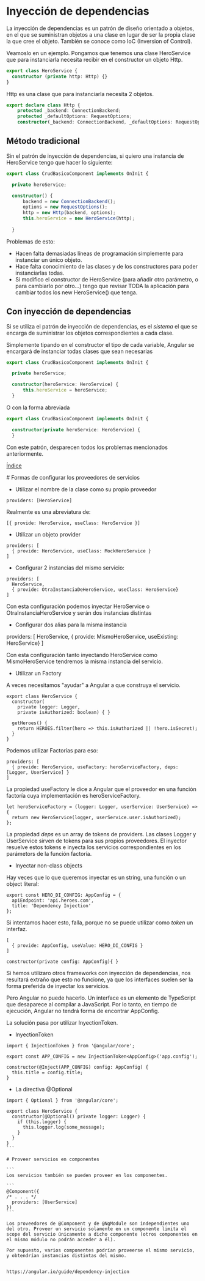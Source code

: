 # Inyección de dependencias

La inyección de dependencias es un patrón de diseño orientado a objetos, en el que se suministran objetos a una clase en lugar de ser la propia clase la que cree el objeto. También se conoce como IoC (Inversion of Control).

Veamoslo en un ejemplo. Pongamos que tenemos una clase HeroService que para instanciarla necesita recibir en el constructor un objeto Http.

```typescript
export class HeroService {
  constructor (private http: Http) {}
}
```

Http es una clase que para instanciarla necesita 2 objetos.

```typescript
export declare class Http {
    protected _backend: ConnectionBackend;
    protected _defaultOptions: RequestOptions;
    constructor(_backend: ConnectionBackend, _defaultOptions: RequestOptions);
```

## Método tradicional

Sin el patrón de inyección de dependencias, si quiero una instancia de HeroService tengo que hacer lo siguiente:

```typescript
export class CrudBasicoComponent implements OnInit {

  private heroService;

  constructor() {
      backend = new ConnectionBackend();
      options = new RequestOptions();
      http = new Http(backend, options);
      this.heroService = new HeroService(http);
      
  }
```

Problemas de esto:
- Hacen falta demasiadas líneas de programación simplemente para instanciar un único objeto. 
- Hace falta conocimiento de las clases y de los constructores para poder instanciarlas todas.
- Si modifico el constructor de HeroService (para añadir otro parámetro, o para cambiarlo por otro...) tengo que revisar TODA la aplicación para cambiar todos los new HeroService() que tenga.

## Con inyección de dependencias

Si se utiliza el patrón de inyección de dependencias, es el *sistema* el que se encarga de suministrar los objetos correspondientes a cada clase.

Simplemente tipando en el constructor el tipo de cada variable, Angular se encargará de instanciar todas clases que sean necesarias

```typescript
export class CrudBasicoComponent implements OnInit {

  private heroService;

  constructor(heroService: HeroService) {
      this.heroService = heroService;
  }
```

O con la forma abreviada

```typescript
export class CrudBasicoComponent implements OnInit {

  constructor(private heroService: HeroService) {
  }
```

Con este patrón, desparecen todos los problemas mencionados anteriormente.


[Índice](index.md)


# Formas de configurar los proveedores de servicios

- Utilizar el nombre de la clase como su propio proveedor

```
providers: [HeroService]
```

Realmente es una abreviatura de:

```
[{ provide: HeroService, useClass: HeroService }]
```


- Utilizar un objeto provider

```
providers: [
  { provide: HeroService, useClass: MockHeroService }
]
```

- Configurar 2 instancias del mismo servicio:

```
providers: [ 
  HeroService,
  { provide: OtraInstanciaDeHeroService, useClass: HeroService}
]
```

Con esta configuración podemos inyectar HeroService o OtraInstanciaHeroService y serán dos instancias distintas

- Configurar dos alias para la misma instancia

providers: [ 
  HeroService,
  { provide: MismoHeroService, useExisting: HeroService}
]

Con esta configuración tanto inyectando HeroService como MismoHeroService tendremos la misma instancia del servicio.

- Utilizar un Factory

A veces necesitamos "ayudar" a Angular a que construya el servicio. 

```
export class HeroService {
  constructor(
    private logger: Logger,
    private isAuthorized: boolean) { }

  getHeroes() {
    return HEROES.filter(hero => this.isAuthorized || !hero.isSecret);
  }
}
```

Podemos utilizar Factorías para eso:

```
providers: [ 
  { provide: HeroService, useFactory: heroServiceFactory, deps: [Logger, UserService] }
]
```

La propiedad useFactory le dice a Angular que el proveedor en una función factoría cuya implementación es heroServiceFactory.

```
let heroServiceFactory = (logger: Logger, userService: UserService) => {
  return new HeroService(logger, userService.user.isAuthorized);
};
```

La propiedad *deps* es un array de tokens de providers. Las clases Logger y UserService sirven de tokens para sus propios proveedores. El inyector resuelve estos tokens e inyecta los servicios correspondientes en los parámetors de la función factoría.

- Inyectar non-class objects

Hay veces que lo que queremos inyectar es un string, una función o un object literal:

```
export const HERO_DI_CONFIG: AppConfig = {
  apiEndpoint: 'api.heroes.com',
  title: 'Dependency Injection'
};
```

Si intentamos hacer esto, falla, porque no se puede utilizar como *token* un interfaz.

```
[
  { provide: AppConfig, useValue: HERO_DI_CONFIG }
]
```

```
constructor(private config: AppConfig){ }
```

Si hemos utilizaro otros frameworks con inyección de dependencias, nos resultará extraño que esto no funcione, ya que los interfaces suelen ser la forma preferida de inyectar los servicios.

Pero Angular no puede hacerlo. Un interface es un elemento de TypeScript que desaparece al compilar a JavaScript. Por lo tanto, en tiempo de ejecución, Angular no tendrá forma de encontrar AppConfig.

La solución pasa por utilizar InyectionToken.

- InyectionToken

```
import { InjectionToken } from '@angular/core';

export const APP_CONFIG = new InjectionToken<AppConfig>('app.config');
```

```
constructor(@Inject(APP_CONFIG) config: AppConfig) {
  this.title = config.title;
}
```

- La directiva @Optional

````
import { Optional } from '@angular/core';

export class HeroService {
  constructor(@Optional() private logger: Logger) {
    if (this.logger) {
      this.logger.log(some_message);
    }
  }
}
```

# Proveer servicios en componentes

```
Los servicios también se pueden proveer en los componentes. 

```
@Component({
/* . . . */
  providers: [UserService]
})
```

Los proveedores de @Component y de @NgModule son independientes uno del otro. Proveer un servicio solamente en un componente limita el scope del servicio únicamente a dicho componente (otros componentes en el mismo módulo no podrán acceder a él).

Por supuesto, varios componentes podrían proveerse el mismo servicio, y obtendrían instancias distintas del mismo.


https://angular.io/guide/dependency-injection